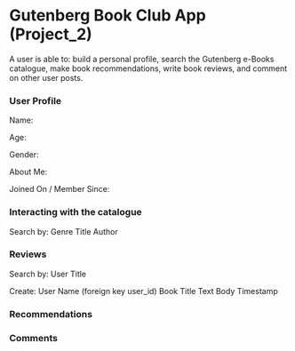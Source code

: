 # Gutenberg Book Club App (Project_2)

A user is able to: 
  build a personal profile, 
  search the Gutenberg e-Books catalogue, 
  make book recommendations, 
  write book reviews, 
  and comment on other user posts.

### User Profile

Name:

Age:

Gender:

About Me: 

Joined On / Member Since: 


### Interacting with the catalogue

Search by: 
  Genre
  Title
  Author

### Reviews

Search by:
  User
  Title

Create:
  User Name (foreign key user_id)
  Book Title
  Text Body
  Timestamp
  
### Recommendations


### Comments
